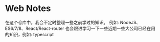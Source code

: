# Web Notes

在这个仓库中，我会不定时整理一些之前学过的知识。 例如: NodeJS、ES6/7/8、React/React-router
也会跟进学习一下一些近期一些大公司已经在用的知识，例如: typescript

